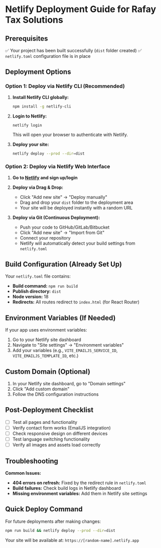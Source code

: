 # Netlify Deployment Guide for Rafay Tax Solutions

## Prerequisites
✅ Your project has been built successfully (`dist` folder created)
✅ `netlify.toml` configuration file is in place

## Deployment Options

### Option 1: Deploy via Netlify CLI (Recommended)

1. **Install Netlify CLI globally:**
   ```bash
   npm install -g netlify-cli
   ```

2. **Login to Netlify:**
   ```bash
   netlify login
   ```
   This will open your browser to authenticate with Netlify.

3. **Deploy your site:**
   ```bash
   netlify deploy --prod --dir=dist
   ```

### Option 2: Deploy via Netlify Web Interface

1. **Go to [Netlify](https://www.netlify.com/) and sign up/login**

2. **Deploy via Drag & Drop:**
   - Click "Add new site" → "Deploy manually"
   - Drag and drop your `dist` folder to the deployment area
   - Your site will be deployed instantly with a random URL

3. **Deploy via Git (Continuous Deployment):**
   - Push your code to GitHub/GitLab/Bitbucket
   - Click "Add new site" → "Import from Git"
   - Connect your repository
   - Netlify will automatically detect your build settings from `netlify.toml`

## Build Configuration (Already Set Up)

Your `netlify.toml` file contains:
- **Build command:** `npm run build`
- **Publish directory:** `dist`
- **Node version:** 18
- **Redirects:** All routes redirect to `index.html` (for React Router)

## Environment Variables (If Needed)

If your app uses environment variables:
1. Go to your Netlify site dashboard
2. Navigate to "Site settings" → "Environment variables"
3. Add your variables (e.g., `VITE_EMAILJS_SERVICE_ID`, `VITE_EMAILJS_TEMPLATE_ID`, etc.)

## Custom Domain (Optional)

1. In your Netlify site dashboard, go to "Domain settings"
2. Click "Add custom domain"
3. Follow the DNS configuration instructions

## Post-Deployment Checklist

- [ ] Test all pages and functionality
- [ ] Verify contact form works (EmailJS integration)
- [ ] Check responsive design on different devices
- [ ] Test language switching functionality
- [ ] Verify all images and assets load correctly

## Troubleshooting

**Common Issues:**
- **404 errors on refresh:** Fixed by the redirect rule in `netlify.toml`
- **Build failures:** Check build logs in Netlify dashboard
- **Missing environment variables:** Add them in Netlify site settings

## Quick Deploy Command

For future deployments after making changes:
```bash
npm run build && netlify deploy --prod --dir=dist
```

Your site will be available at: `https://[random-name].netlify.app`
